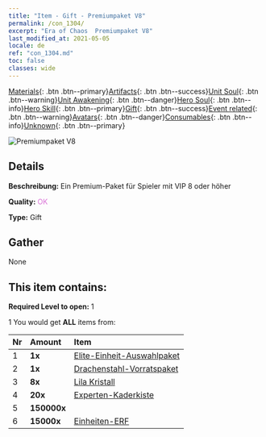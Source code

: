 ```yaml
---
title: "Item - Gift - Premiumpaket V8"
permalink: /con_1304/
excerpt: "Era of Chaos  Premiumpaket V8"
last_modified_at: 2021-05-05
locale: de
ref: "con_1304.md"
toc: false
classes: wide
---
```

 [Materials](/ItemsDE/){: .btn .btn--primary}[Artifacts](/ItemsDE/Artifacts/){: .btn .btn--success}[Unit Soul](/ItemsDE/UnitSoul/){: .btn .btn--warning}[Unit Awakening](/ItemsDE/UnitAwakening/){: .btn .btn--danger}[Hero Soul](/ItemsDE/HeroSoul/){: .btn .btn--info}[Hero Skill](/ItemsDE/HeroSkill/){: .btn .btn--primary}[Gift](/ItemsDE/Gift/){: .btn .btn--success}[Event related](/ItemsDE/Events/){: .btn .btn--warning}[Avatars](/ItemsDE/Avatars/){: .btn .btn--danger}[Consumables](/ItemsDE/Consumables/){: .btn .btn--info}[Unknown](/ItemsDE/Unknown/){: .btn .btn--primary}

 ![Premiumpaket V8](/images/t/i_905008.png)

## Details
 **Beschreibung:** Ein Premium-Paket für Spieler mit VIP 8 oder höher

 **Quality:** <span style="color: #DA70D6">OK</span>

 **Type:** Gift

## Gather

  None

## This item contains:

 **Required Level to open:** 1

 1 You would get **ALL** items  from:

  | Nr | Amount |     Item    |
  |:---|:-------|:------------|
  | 1 |  **1x** | [Elite-Einheit-Auswahlpaket](/ItemsDE/con_1318/) |  | 
  | 2 |  **1x** | [Drachenstahl-Vorratspaket](/ItemsDE/con_1316/) |  | 
  | 3 |  **8x** | [Lila Kristall](/ItemsDE/con_720/) |  | 
  | 4 |  **20x** | [Experten-Kaderkiste](/ItemsDE/con_776/) |  | 
  | 5 |  **150000x** | <i class="fas fa-coins"/> |  | 
  | 6 |  **15000x** | [Einheiten-ERF](/ItemsDE/con_902/) |  | 
